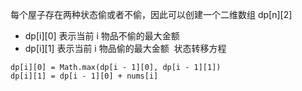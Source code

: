 每个屋子存在两种状态偷或者不偷，因此可以创建一个二维数组 dp[n][2]
* dp[i][0] 表示当前 i 物品不偷的最大金额
* dp[i][1] 表示当前 i 物品偷的最大金额
​
状态转移方程
```
dp[i][0] = Math.max(dp[i - 1][0], dp[i - 1][1])
dp[i][1] = dp[i - 1][0] + nums[i]
```